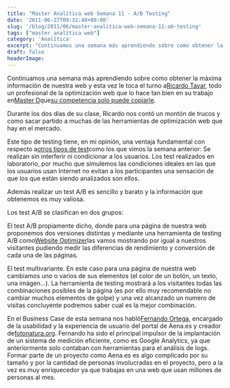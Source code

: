 ```yaml
---
title: "Master Analítica web Semana 11 - A/B Testing"
date: '2011-06-27T09:32:48+00:00'
slug: '/blog/2011/06/master-analitica-web-semana-11-ab-testing'
tags: ["master analítica web"]
category: 'Analítica'
excerpt: "Continuamos una semana más aprendiendo sobre como obtener la máxima información de nuestra web y esta vez le toca el turno a[Ricardo Tayar]( ricardo tay..."
draft: false
headerImage: 
---
```

Continuamos una semana más aprendiendo sobre como obtener la máxima información de nuestra web y esta vez le toca el turno a[Ricardo Tayar](http://www.kschool.com/profesores/ricardo-tayar/ "ricardo tayar"), todo un profesional de la optimización web que lo hace tan bien en su trabajo en[Master D](http://static.squarespace.com/static/5303797ae4b0c6ad9e43f072/5303ce80e4b0400995a883d6/5303cf35e4b0400995a88b0c/1392758581676/?format=original)que[su competencia solo puede copiarle](http://www.ricardotayar.com/2011/05/10/me-han-copiado-la-web/).

Durante los dos días de su clase, Ricardo nos contó un montón de trucos y como sacar partido a muchas de las herramientas de optimización web que hay en el mercado.

Este tipo de testing tiene, en mi opinión, una ventaja fundamental con respecto a[otros tipos de test](http://static.squarespace.com/static/5303797ae4b0c6ad9e43f072/5303ce80e4b0400995a883d6/5303cf3ce4b0400995a88b53/1392758588792/master-analitica-web-semana-9-10-usabilidad?format=original "usabilidad y test de usuarios")como los que vimos la semana anterior: Se realizan sin interferir ni condicionar a los usuarios. Los test realizados en laboratorio, por mucho que simulemos las condiciones ideales en las que los usuarios usan Internet no evitan a los participantes una sensación de que los que están siendo analizados son ellos.

Además realizar un test A/B es sencillo y barato y la información que obtenemos es muy valiosa.

Los test A/B se clasifican en dos grupos:

El test A/B propiamente dicho, donde para una página de nuestra web proponemos dos versiones distintas y mediante una herramienta de testing A/B como[Website Optimizer](http://www.google.com/websiteoptimizer "Test A/B")las vamos mostrando por igual a nuestros visitantes pudiendo medir las diferencias de rendimiento y conversión de cada una de las páginas.

El test multivariante. En este caso para una página de nuestra web cambiamos uno o varios de sus elementos (el color de un botón, un texto, una imágen...). La herramienta de testing mostrará a los visitantes todas las combinaciones posibles de la página (es por ello muy recomendable no cambiar muchos elementos de golpe) y una vez alcanzado un numero de visitas concluyente podremos saber cual es la mejor combinación.

En el Business Case de esta semana nos habló[Fernando Ortega](http://www.kschool.com/usabilidad-ux/profesores/fernando-ortega/), encargado de la usabilidad y la experiencia de usuario del portal de Aena.es y creador de[fotonatura.org](http://static.squarespace.com/static/5303797ae4b0c6ad9e43f072/5303ce80e4b0400995a883d6/5303cf35e4b0400995a88b0c/1392758581676/?format=original). Fernando ha sido el principal impulsor de la implantación de un sistema de medición eficiente, como es Google Analytics, ya que anteriormente solo contaban con herramientas para el análisis de logs. Formar parte de un proyecto como Aena.es es algo complicado por su tamaño y por la cantidad de personas involucradas en el proyecto, pero a la vez es muy enriquecedor ya que trabajas en una web que usan millones de personas al mes.

